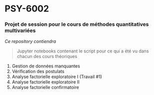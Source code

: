 # PSY-6002
### Projet de session pour le cours de méthodes quantitatives multivariées

*Ce repository contiendra*

> Jupyter notebooks contenant le script pour ce qui a été vu dans chacun des cours théoriques

1. Gestion de données manquantes
2. Vérification des postulats
3. Analyse factorielle exploratoire I (Travail #1) 
4. Analyse factorielle exploratoire II
5. Analyse factorielle confirmatoire 

> 
